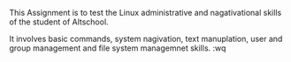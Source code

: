 This Assignment is to test the Linux administrative and nagativational skills of the student of Altschool.

It involves basic commands, system nagivation, text manuplation, user and group management and file system managemnet skills.
:wq

